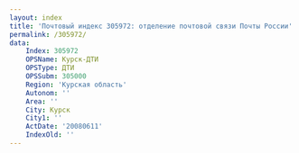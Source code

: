 ```yaml
---
layout: index
title: 'Почтовый индекс 305972: отделение почтовой связи Почты России'
permalink: /305972/
data:
    Index: 305972
    OPSName: Курск-ДТИ
    OPSType: ДТИ
    OPSSubm: 305000
    Region: 'Курская область'
    Autonom: ''
    Area: ''
    City: Курск
    City1: ''
    ActDate: '20080611'
    IndexOld: ''
---
```

